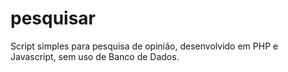 # pesquisar
Script simples para pesquisa de opinião, desenvolvido em PHP e Javascript, sem uso de Banco de Dados.
